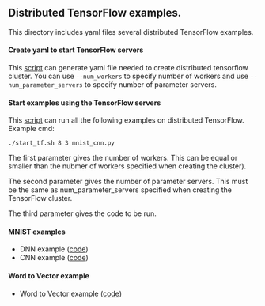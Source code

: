 ## Distributed TensorFlow examples.
This directory includes yaml files  several distributed TensorFlow examples.

#### Create yaml to start TensorFlow servers
This [script](https://github.com/caicloud/tensorflow-demo/blob/master/distributed/create_tf_server_yaml.py) can generate yaml file needed to create distributed tensorflow cluster. You can use ```--num_workers``` to specify number of workers and use ```--num_parameter_servers``` to specify number of parameter servers.


#### Start examples using the TensorFlow servers
This [script](https://github.com/caicloud/tensorflow-demo/blob/master/distributed/start_tf.sh) can run all the following examples on distributed TensorFlow. Example cmd:
```
./start_tf.sh 8 3 mnist_cnn.py
```
The first parameter gives the number of workers. This can be equal or smaller than the nubmer of workers specified when creating the cluster).

The second parameter gives the number of parameter servers. This must be the same as num_parameter_servers specified when creating the TensorFlow cluster.

The third parameter gives the code to be run.

#### MNIST examples
- DNN example ([code](https://github.com/caicloud/tensorflow-demo/blob/master/distributed/mnist_dnn.py))
- CNN example ([code](https://github.com/caicloud/tensorflow-demo/blob/master/distributed/mnist_cnn.py))

#### Word to Vector example
- Word to Vector example ([code](https://github.com/caicloud/tensorflow-demo/blob/master/distributed/word2vector.py))

